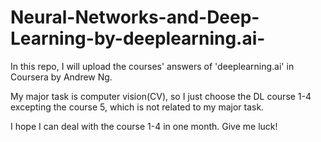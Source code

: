 # Neural-Networks-and-Deep-Learning-by-deeplearning.ai-
In this repo, I will upload the courses'  answers of 'deeplearning.ai' in Coursera by Andrew Ng.

My major task is computer vision(CV), so I just choose the DL course 1-4 excepting the course 5, which is not related to my major task. 

I hope I can deal with the course 1-4 in one month. Give me luck!


